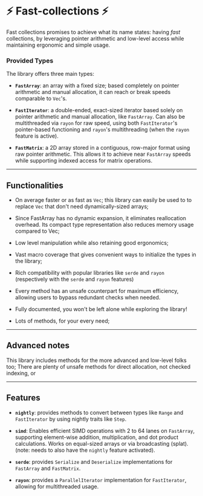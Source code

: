 # ⚡ Fast-collections ⚡
Fast collections promises to achieve what its name states: having *fast* collections, by leveraging pointer arithmetic and low-level access while maintaining ergonomic and simple usage.

### Provided Types
The library offers three main types:
- **`FastArray`**: an array with a fixed size; based completely on pointer arithmetic and manual allocation, it can reach or break speeds comparable to `Vec`'s.

- **`FastIterator`**: a double-ended, exact-sized iterator based solely on pointer arithmetic and manual allocation, like `FastArray`. Can also be multithreaded via `rayon` for raw speed, using both `FastIterator`'s pointer-based functioning and `rayon`'s multithreading (when the `rayon` feature is active).

- **`FastMatrix`**: a 2D array stored in a contiguous, row-major format using raw pointer arithmetic. This allows it to achieve near `FastArray` speeds while supporting indexed access for matrix operations.

***

## Functionalities

- On average faster or as fast as `Vec`; this library can easily be used to to replace `Vec` that don't need dynamically-sized arrays;

- Since FastArray has no dynamic expansion, it eliminates reallocation overhead. Its compact type representation also reduces memory usage compared to Vec;

- Low level manipulation while also retaining good ergonomics;

- Vast macro coverage that gives convenient ways to initialize the types in the library;

- Rich compatibility with popular libraries like `serde` and `rayon` (respectively with the `serde` and `rayon` features)

- Every method has an unsafe counterpart for maximum efficiency, allowing users to bypass redundant checks when needed.

- Fully documented, you won't be left alone while exploring the library!

- Lots of methods, for your every need;

***

## Advanced notes
This library includes methods for the more advanced and low-level folks too;
There are plenty of unsafe methods for direct allocation, not checked indexing, or 


***

## Features

- **`nightly`**: provides methods to convert between types like `Range` and `FastIterator` by using nightly traits like `Step`.

- **`simd`**: Enables efficient SIMD operations with 2 to 64 lanes on `FastArray`, supporting element-wise addition, multiplication, and dot product calculations. Works on equal-sized arrays or via broadcasting (splat). (note: needs to also have the `nightly` feature activated).

- **`serde`**: provides `Serialize` and `Deserialize` implementations for `FastArray` and `FastMatrix`.

- **`rayon`**: provides a `ParallelIterator` implementation for `FastIterator`, allowing for multithreaded usage.

